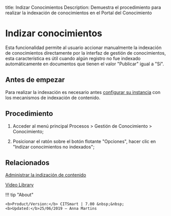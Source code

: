 title: Indizar Conocimientos
Description: Demuestra el procedimiento para realizar la indexación de conocimientos en el Portal del Conocimiento

# Indizar conocimientos

Esta funcionalidad permite al usuario accionar manualmente la indexación de conocimientos directamente por la interfaz de gestión de conocimientos, esta característica es útil cuando algún registro no fue indexado automáticamente en documentos que tienen el valor "Publicar" igual a "Sí".

## Antes de empezar

Para realizar la indexación es necesario antes [configurar su instancia][1] con los mecanismos de indexación de contenido.

## Procedimiento

1.  Acceder al menú principal Procesos > Gestión de Conocimiento > Conocimiento;

2.  Posicionar el ratón sobre el botón flotante "Opciones", hacer clic en "Indizar conocimientos no indexados";


## Relacionados

[Administrar la indización de contenido](/es-es/citsmart-7/platform-administration/data-indexing/configuration.html)


<i class='fa fa-youtube-play  fa-2x' style='color:#97ce17;vertical-align: middle;'> </i> [Video Library](https://www.youtube.com/playlist?list=PLB5qK2uzf2ROOaL7DsS86sLx4ilNgruEc)

!!! tip "About"

    <b>Product/Version:</b> CITSmart | 7.00 &nbsp;&nbsp;
    <b>Updated:</b>25/06/2019 – Anna Martins

[1]:/es-es/citsmart-7/platform-administration/data-indexing/configuration.html
